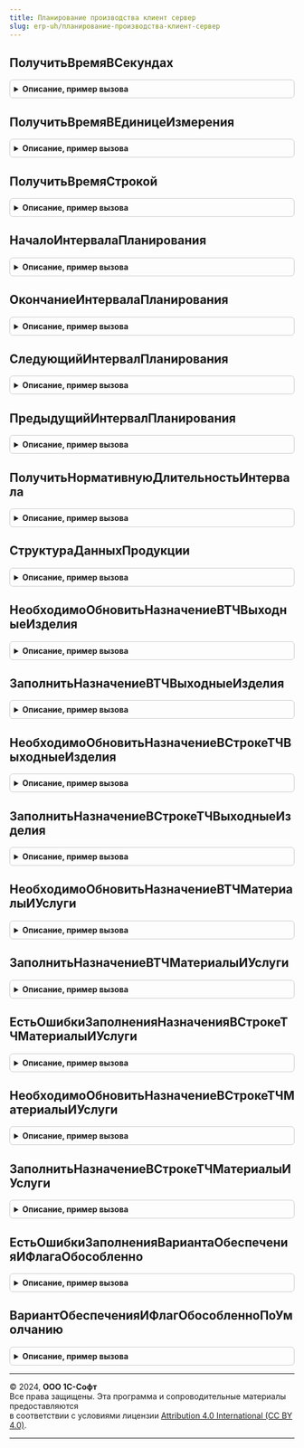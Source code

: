 ```yaml
---
title: Планирование производства клиент сервер
slug: erp-uh/планирование-производства-клиент-сервер
---
```



## ПолучитьВремяВСекундах
<details style="margin: 1em 0; padding: 0.5em; border: 1px solid #ccc; border-radius: 6px;">

<summary style="font-weight: bold; cursor: pointer;">Описание, пример вызова</summary>

```bsl

// Переводит время из заданных единиц времени в секунды
//
// Параметры:
//  Время					 - Число								 - время
//  ЕдиницаИзмеренияВремени	 - ПеречислениеСсылка.ЕдиницыИзмеренияВремени	 - единица измерения времени.
//
// Возвращаемое значение:
//   - Число - время в секундах
//
Функция ПолучитьВремяВСекундах(Время, ЕдиницаИзмеренияВремени) Экспорт
```

Пример вызова
```bsl
Результат = ПланированиеПроизводстваКлиентСервер.ПолучитьВремяВСекундах(Время, ЕдиницаИзмеренияВремени) 
```
</details>

## ПолучитьВремяВЕдиницеИзмерения
<details style="margin: 1em 0; padding: 0.5em; border: 1px solid #ccc; border-radius: 6px;">

<summary style="font-weight: bold; cursor: pointer;">Описание, пример вызова</summary>

```bsl

// Переводит время в секундах во время в заданных единицах времени
//
// Параметры:
//  ВремяВСекундах			 - Число								 - время в секундах
//  ЕдиницаИзмеренияВремени	 - ПеречислениеСсылка.ЕдиницыИзмеренияВремени	 - единица измерения времени.
//
// Возвращаемое значение:
//   - Число - время в единице измерения.
//
Функция ПолучитьВремяВЕдиницеИзмерения(ВремяВСекундах, ЕдиницаИзмеренияВремени) Экспорт
```

Пример вызова
```bsl
Результат = ПланированиеПроизводстваКлиентСервер.ПолучитьВремяВЕдиницеИзмерения(ВремяВСекундах, ЕдиницаИзмеренияВремени) 
```
</details>

## ПолучитьВремяСтрокой
<details style="margin: 1em 0; padding: 0.5em; border: 1px solid #ccc; border-radius: 6px;">

<summary style="font-weight: bold; cursor: pointer;">Описание, пример вызова</summary>

```bsl

// Формирует представление времени в виде строки
//
// Параметры:
//  Время                   - Число - время
//	ЕдиницаИзмеренияВремени - ПеречислениеСсылка.ЕдиницыИзмеренияВремени - есть параметр задан,
//								то время выводится в формате ед. измерения, иначе используется формат "чч:мм:сс".
//
// Возвращаемое значение:
//   Строка   - Время строкой
//
Функция ПолучитьВремяСтрокой(Знач Время, ЕдиницаИзмеренияВремени = Неопределено) Экспорт
```

Пример вызова
```bsl
Результат = ПланированиеПроизводстваКлиентСервер.ПолучитьВремяСтрокой(Время, ЕдиницаИзмеренияВремени);
```
</details>

## НачалоИнтервалаПланирования
<details style="margin: 1em 0; padding: 0.5em; border: 1px solid #ccc; border-radius: 6px;">

<summary style="font-weight: bold; cursor: pointer;">Описание, пример вызова</summary>

```bsl

//++ НЕ УТКА

// Функция возвращает дату, выровненную по началу интервала планирования
//
// Параметры:
//  Период				 - Дата - исходная дата
//  ИнтервалПланирования - ПеречислениеСсылка.ТочностьГрафикаПроизводства - интервал планирования
//  НачалоИнтервала		 - Дата - начало интервала планирования
// Возвращаемое значение:
//  Дата - дата, выровненная по границе интервала планирования.
Функция НачалоИнтервалаПланирования(Период, ИнтервалПланирования, НачалоИнтервала = '00010101') Экспорт
```

Пример вызова
```bsl
Результат = ПланированиеПроизводстваКлиентСервер.НачалоИнтервалаПланирования(Период, ИнтервалПланирования, НачалоИнтервала);
```
</details>

## ОкончаниеИнтервалаПланирования
<details style="margin: 1em 0; padding: 0.5em; border: 1px solid #ccc; border-radius: 6px;">

<summary style="font-weight: bold; cursor: pointer;">Описание, пример вызова</summary>

```bsl

// Функция возвращает дату выровненную по окончанию интервала планирования
//
// Параметры:
//  Период				 - Дата - исходная дата
//  ИнтервалПланирования - ПеречислениеСсылка.ТочностьГрафикаПроизводства - интервал планирования
//  ОкончаниеИнтервала	 - Дата - окончание интервала планирования
// Возвращаемое значение:
//  Дата - дата, выровненная по границе интервала планирования.
Функция ОкончаниеИнтервалаПланирования(Период, ИнтервалПланирования, ОкончаниеИнтервала = '00010101') Экспорт
```

Пример вызова
```bsl
Результат = ПланированиеПроизводстваКлиентСервер.ОкончаниеИнтервалаПланирования(Период, ИнтервалПланирования, ОкончаниеИнтервала);
```
</details>

## СледующийИнтервалПланирования
<details style="margin: 1em 0; padding: 0.5em; border: 1px solid #ccc; border-radius: 6px;">

<summary style="font-weight: bold; cursor: pointer;">Описание, пример вызова</summary>

```bsl

// Функция возвращает следующий интервал планирования, полученный от переданного периода.
//
// Параметры:
//  Период						 - Дата - исходная дата
//  ИнтервалПланирования		 - ПеречислениеСсылка.ТочностьГрафикаПроизводства - интервал планирования
//  НачалоИнтервалаПланирования	 - Дата - начало интервала планирования
//  ВыровнятьПоГранице			 - Булево - определяет необходимость выравнивания периода по границе интервала планирования
//                                           используется при размещении и определении текущего интервала,
//                                           при расчете границ этапов ББВ в текущий момент не используется
// Возвращаемое значение:
//  Дата - дата начала следующего интервала планирования.
Функция СледующийИнтервалПланирования(Период, ИнтервалПланирования, Знач НачалоИнтервалаПланирования = '00010101', Знач ВыровнятьПоГранице = Ложь) Экспорт
```

Пример вызова
```bsl
Результат = ПланированиеПроизводстваКлиентСервер.СледующийИнтервалПланирования(Период, ИнтервалПланирования, НачалоИнтервалаПланирования, ВыровнятьПоГранице);
```
</details>

## ПредыдущийИнтервалПланирования
<details style="margin: 1em 0; padding: 0.5em; border: 1px solid #ccc; border-radius: 6px;">

<summary style="font-weight: bold; cursor: pointer;">Описание, пример вызова</summary>

```bsl

// Функция возвращает предыдущий интервал планирования, полученный от переданного периода.
//
// Параметры:
//  Период							 - Дата - исходная дата
//  ИнтервалПланирования			 - ПеречислениеСсылка.ТочностьГрафикаПроизводства - интервал планирования
//  ОкончаниеИнтервалаПланирования	 - Дата - окончание интервала планирования
//  ВыровнятьПоГранице			     - Булево - определяет необходимость выравнивания периода по границе интервала планирования
//                                               используется при размещении и определении текущего интервала,
//                                               при расчете границ этапов ББВ в текущий момент не используется
// Возвращаемое значение:
//  Дата - дата окончания предыдущего интервала планирования.
Функция ПредыдущийИнтервалПланирования(Период, ИнтервалПланирования, Знач ОкончаниеИнтервалаПланирования = '00010101', Знач ВыровнятьПоГранице = Ложь) Экспорт
```

Пример вызова
```bsl
Результат = ПланированиеПроизводстваКлиентСервер.ПредыдущийИнтервалПланирования(Период, ИнтервалПланирования, ОкончаниеИнтервалаПланирования, ВыровнятьПоГранице);
```
</details>

## ПолучитьНормативнуюДлительностьИнтервала
<details style="margin: 1em 0; padding: 0.5em; border: 1px solid #ccc; border-radius: 6px;">

<summary style="font-weight: bold; cursor: pointer;">Описание, пример вызова</summary>

```bsl

// Функция возвращает нормативную длительность интервала в единице измерения
//
// Параметры:
//  Интервал - ПеречислениеСсылка.ТочностьГрафикаПроизводства - Интервал планирования
//  ЕдиницаИзмерения - ПеречислениеСсылка.ЕдиницыИзмеренияВремени - Единица измерения, к которой нужно привести
//                                                                  нормативную длительность интервала
//                                                                  Значение по умолчанию "День".
//
// Возвращаемое значение:
//   - Число - Нормативная длительность интервала (в единице измерения).
//
Функция ПолучитьНормативнуюДлительностьИнтервала(Знач Интервал, Знач ЕдиницаИзмерения = Неопределено) Экспорт
```

Пример вызова
```bsl
Результат = ПланированиеПроизводстваКлиентСервер.ПолучитьНормативнуюДлительностьИнтервала(Интервал, ЕдиницаИзмерения);
```
</details>

## СтруктураДанныхПродукции
<details style="margin: 1em 0; padding: 0.5em; border: 1px solid #ccc; border-radius: 6px;">

<summary style="font-weight: bold; cursor: pointer;">Описание, пример вызова</summary>

```bsl

// Функция возвращает пустую структуру данных по продукции
//
// Параметры:
//  ДанныеЗаполнения - Структура - структура данных строки продукции заказа на производство:
//  * КлючСвязи - УникальныйИдентификатор - Идентификатор строки продукции в заказе на производство
//  * Номенклатура - СправочникСсылка.Номенклатура - номенклатура продукции
//  * Характеристика - СправочникСсылка.ХарактеристикиНоменклатуры - характеристика продукции
//  * Подразделение - СправочникСсылка.СтруктураПредприятия - подразделение-получатель для работ
//  * Склад - СправочникСсылка.Склады - склад для продукции
//  * Назначение - СправочникСсылка.Назначения - назначение продукции заказа на производство
//  * НазначениеЗаказа - СправочникСсылка.Назначения - назначение заказа на производство.
//
// Возвращаемое значение:
//   - Структура - данные по продукции.
//
Функция СтруктураДанныхПродукции(Знач ДанныеЗаполнения = Неопределено) Экспорт
```

Пример вызова
```bsl
Результат = ПланированиеПроизводстваКлиентСервер.СтруктураДанныхПродукции(ДанныеЗаполнения);
```
</details>

## НеобходимоОбновитьНазначениеВТЧВыходныеИзделия
<details style="margin: 1em 0; padding: 0.5em; border: 1px solid #ccc; border-radius: 6px;">

<summary style="font-weight: bold; cursor: pointer;">Описание, пример вызова</summary>

```bsl

// Функция проверяет необходимость обновления назначения в ТЧ Выходные изделия и Возвратные отходы,
//  при изменении значимых реквизитов.
//
// Параметры:
//  ТекущиеДанные		 - ДанныеФормыКоллекция	 - строка ТЧ выходные изделия
//  СохраненныеЗначения	 - Структура			 - переменная модуля формы, в которой хранятся кешируемые значения
//  РежимОбновления		 - Строка				 - в переменную помещается режим обновления назначений для выходных изделий.
//
// Возвращаемое значение:
//   - Истина - нужно обновить назначение, Ложь - в противном случае.
//
Функция НеобходимоОбновитьНазначениеВТЧВыходныеИзделия(Знач ТекущиеДанные, Знач СохраненныеЗначения, РежимОбновления) Экспорт
```

Пример вызова
```bsl
Результат = ПланированиеПроизводстваКлиентСервер.НеобходимоОбновитьНазначениеВТЧВыходныеИзделия(ТекущиеДанные, СохраненныеЗначения, РежимОбновления) 
```
</details>

## ЗаполнитьНазначениеВТЧВыходныеИзделия
<details style="margin: 1em 0; padding: 0.5em; border: 1px solid #ccc; border-radius: 6px;">

<summary style="font-weight: bold; cursor: pointer;">Описание, пример вызова</summary>

```bsl

// Заполняет реквизит Назначение в таблице выходных изделий по данным продукции
//
// Параметры:
//  Объект - ДокументОбъект.ЗаказНаПроизводство, ОбработкаОбъект.РедактированиеСпецификацииСтрокиЗаказа - заказ на производство
//  ДанныеПродукции - Структура - данные строки продукции заказа на производство:
//    * КлючСвязи - УникальныйИдентификатор - ключ связи, идентифицирующий строку продукции заказа на производство
//    * Номенклатура - СправочникСсылка.Номенклатура - номенклатура продукции
//    * Характеристика - СправочникСсылка.ХарактеристикиНоменклатуры - характеристика продукции
//    * ЭтоРабота - Булево - признак, что выполняем работу
//    * Подразделение - СправочникСсылка.СтруктураПредприятия - подразделение-получатель для работ
//    * Склад - СправочникСсылка.Склады - склад для продукции
//    * ЕстьНазначение - Булево - признак, что назначение в строке продукции заполнено
//    * ПоЗаказуДавальца - Булево - признак, что производим по заказу давальца
//    * Назначение - СправочникСсылка.Назначения - назначение продукции заказа на производство
//    * НазначениеЗаказа - СправочникСсылка.Назначения - назначение заказа на производство
//  РежимОбновления - Строка - режим обновления назначений для выходных изделий ("ПоВсем", "ПоПродукции").
//
Процедура ЗаполнитьНазначениеВТЧВыходныеИзделия(Объект, Знач ДанныеПродукции, Знач РежимОбновления = "ПоВсем") Экспорт
```

Пример вызова
```bsl
ПланированиеПроизводстваКлиентСервер.ЗаполнитьНазначениеВТЧВыходныеИзделия(Объект, ДанныеПродукции, РежимОбновления);
```
</details>

## НеобходимоОбновитьНазначениеВСтрокеТЧВыходныеИзделия
<details style="margin: 1em 0; padding: 0.5em; border: 1px solid #ccc; border-radius: 6px;">

<summary style="font-weight: bold; cursor: pointer;">Описание, пример вызова</summary>

```bsl

// Функция проверяет необходимость обновления назначения при окончании редактирования строки выходных изделий.
//
// Параметры:
//  ТекущиеДанные		 - ДанныеФормыКоллекция						 - строка ТЧ выходные изделия
//  СохраненныеЗначения	 - Структура								 - переменная модуля формы, в которой хранятся кешируемые значения
//  ТипСтоимости		 - ПеречислениеСсылка.ТипыСтоимостиВыходныхИзделий	 - тип стоимости выходного изделия
//  НоваяСтрока			 - Булево											 - признак указывает, что это новая строка.
//
// Возвращаемое значение:
//   - Истина - нужно обновить назначение, Ложь - в противном случае.
//
Функция НеобходимоОбновитьНазначениеВСтрокеТЧВыходныеИзделия(Знач ТекущиеДанные, Знач СохраненныеЗначения, Знач ТипСтоимости, Знач НоваяСтрока = Ложь) Экспорт
```

Пример вызова
```bsl
Результат = ПланированиеПроизводстваКлиентСервер.НеобходимоОбновитьНазначениеВСтрокеТЧВыходныеИзделия(ТекущиеДанные, СохраненныеЗначения, ТипСтоимости, НоваяСтрока);
```
</details>

## ЗаполнитьНазначениеВСтрокеТЧВыходныеИзделия
<details style="margin: 1em 0; padding: 0.5em; border: 1px solid #ccc; border-radius: 6px;">

<summary style="font-weight: bold; cursor: pointer;">Описание, пример вызова</summary>

```bsl

// Заполняет реквизит Назначение в строке выходных изделий по данным продукции
//
// Параметры:
//  ТекущиеДанные   - ДанныеФормыЭлементКоллекции - строка ТЧ выходные изделия
//  ДанныеПродукции - Структура - данные строки продукции заказа на производство:
//    * Номенклатура - СправочникСсылка.Номенклатура - номенклатура продукции
//    * Характеристика - СправочникСсылка.ХарактеристикиНоменклатуры - характеристика продукции
//    * ЭтоРабота - Булево - признак, что выполняем работу
//    * Подразделение - СправочникСсылка.СтруктураПредприятия - подразделение-получатель для работ
//    * Склад - СправочникСсылка.Склады - склад для продукции
//    * Назначение - СправочникСсылка.Назначения - назначение продукции заказа на производство
//    * НазначениеЗаказа - СправочникСсылка.Назначения - назначение заказа на производство
//    * ЕстьНазначение - Булево - признак, что назначение в строке продукции заполнено
//    * ПоЗаказуДавальца - Булево - признак, что производим по заказу давальца
//  ТипСтоимости    - ПеречислениеСсылка.ТипыСтоимостиВыходныхИзделий - тип стоимости выходного изделия.
//
Процедура ЗаполнитьНазначениеВСтрокеТЧВыходныеИзделия(ТекущиеДанные, Знач ДанныеПродукции, Знач ТипСтоимости) Экспорт
```

Пример вызова
```bsl
ПланированиеПроизводстваКлиентСервер.ЗаполнитьНазначениеВСтрокеТЧВыходныеИзделия(ТекущиеДанные, ДанныеПродукции, ТипСтоимости) 
```
</details>

## НеобходимоОбновитьНазначениеВТЧМатериалыИУслуги
<details style="margin: 1em 0; padding: 0.5em; border: 1px solid #ccc; border-radius: 6px;">

<summary style="font-weight: bold; cursor: pointer;">Описание, пример вызова</summary>

```bsl

// Функция проверяет необходимость обновления назначения в ТЧ Материалы и услуги,
//  при изменении значимых реквизитов.
//
// Параметры:
//  ТекущиеДанные		 - ДанныеФормыКоллекция	 - строка ТЧ Материалы и услуги
//  СохраненныеЗначения	 - Структура			 - переменная модуля формы, в которой хранятся кешируемые значения.
//
// Возвращаемое значение:
//   - Истина - нужно обновить назначение, Ложь - в противном случае.
//
Функция НеобходимоОбновитьНазначениеВТЧМатериалыИУслуги(Знач ТекущиеДанные, Знач СохраненныеЗначения) Экспорт
```

Пример вызова
```bsl
Результат = ПланированиеПроизводстваКлиентСервер.НеобходимоОбновитьНазначениеВТЧМатериалыИУслуги(ТекущиеДанные, СохраненныеЗначения) 
```
</details>

## ЗаполнитьНазначениеВТЧМатериалыИУслуги
<details style="margin: 1em 0; padding: 0.5em; border: 1px solid #ccc; border-radius: 6px;">

<summary style="font-weight: bold; cursor: pointer;">Описание, пример вызова</summary>

```bsl

// Заполняет реквизит Назначение в таблице материалов по данным продукции
//
// Параметры:
//  Объект			 - ДокументОбъект.ЗаказНаПроизводство, ОбработкаОбъект.РедактированиеСпецификацииСтрокиЗаказа	 - заказ на производство
//  ДанныеПродукции	 - Структура																					 - данные строки продукции заказа на производство.
//
Процедура ЗаполнитьНазначениеВТЧМатериалыИУслуги(Объект, Знач ДанныеПродукции) Экспорт
```

Пример вызова
```bsl
ПланированиеПроизводстваКлиентСервер.ЗаполнитьНазначениеВТЧМатериалыИУслуги(Объект, ДанныеПродукции) 
```
</details>

## ЕстьОшибкиЗаполненияНазначенияВСтрокеТЧМатериалыИУслуги
<details style="margin: 1em 0; padding: 0.5em; border: 1px solid #ccc; border-radius: 6px;">

<summary style="font-weight: bold; cursor: pointer;">Описание, пример вызова</summary>

```bsl

// Функция проверяет корректность заполнения назначения в строке ТЧ Материалы и услуги.
//
// Параметры:
//  ТекущиеДанные	 - ДанныеФормыКоллекция	 - строка ТЧ Материалы и услуги.
//
// Возвращаемое значение:
//   - Истина - есть ошибки, Ложь - в противном случае.
//
Функция ЕстьОшибкиЗаполненияНазначенияВСтрокеТЧМатериалыИУслуги(Знач ТекущиеДанные) Экспорт
```

Пример вызова
```bsl
Результат = ПланированиеПроизводстваКлиентСервер.ЕстьОшибкиЗаполненияНазначенияВСтрокеТЧМатериалыИУслуги(ТекущиеДанные) 
```
</details>

## НеобходимоОбновитьНазначениеВСтрокеТЧМатериалыИУслуги
<details style="margin: 1em 0; padding: 0.5em; border: 1px solid #ccc; border-radius: 6px;">

<summary style="font-weight: bold; cursor: pointer;">Описание, пример вызова</summary>

```bsl

// Функция проверяет необходимость обновления назначения при окончании редактирования строки материалы и услуги.
//
// Параметры:
//  ТекущиеДанные		 - ДанныеФормыКоллекция	 - строка ТЧ материалы и услуги
//  СохраненныеЗначения	 - Структура			 - переменная модуля формы, в которой хранятся кешируемые значения
//  НоваяСтрока			 - Булево				 - признак указывает, что это новая строка.
//
// Возвращаемое значение:
//   - Истина - нужно обновить назначение, Ложь - в противном случае.
//
Функция НеобходимоОбновитьНазначениеВСтрокеТЧМатериалыИУслуги(Знач ТекущиеДанные, Знач СохраненныеЗначения, Знач НоваяСтрока = Ложь) Экспорт
```

Пример вызова
```bsl
Результат = ПланированиеПроизводстваКлиентСервер.НеобходимоОбновитьНазначениеВСтрокеТЧМатериалыИУслуги(ТекущиеДанные, СохраненныеЗначения, НоваяСтрока);
```
</details>

## ЗаполнитьНазначениеВСтрокеТЧМатериалыИУслуги
<details style="margin: 1em 0; padding: 0.5em; border: 1px solid #ccc; border-radius: 6px;">

<summary style="font-weight: bold; cursor: pointer;">Описание, пример вызова</summary>

```bsl

// Заполняет реквизит Назначение в строке материалов по данным продукции
//
// Параметры:
//  ТекущиеДанные   - ДанныеФормыЭлементКоллекции - строка ТЧ Материалы и услуги
//  ДанныеПродукции - Структура - данные строки продукции заказа на производство:
//    * Номенклатура - СправочникСсылка.Номенклатура - номенклатура продукции
//    * Характеристика - СправочникСсылка.ХарактеристикиНоменклатуры - характеристика продукции
//    * ЭтоРабота - Булево - признак, что выполняем работу
//    * Подразделение - СправочникСсылка.СтруктураПредприятия - подразделение-получатель для работ
//    * Склад - СправочникСсылка.Склады - склад для продукции
//    * Назначение - СправочникСсылка.Назначения - назначение продукции заказа на производство
//    * НазначениеЗаказа - СправочникСсылка.Назначения - назначение заказа на производство
//    * ЕстьНазначение - Булево - признак, что назначение в строке продукции заполнено
//    * ПоЗаказуДавальца - Булево - признак, что производим по заказу давальца.
//
Процедура ЗаполнитьНазначениеВСтрокеТЧМатериалыИУслуги(ТекущиеДанные, Знач ДанныеПродукции) Экспорт
```

Пример вызова
```bsl
ПланированиеПроизводстваКлиентСервер.ЗаполнитьНазначениеВСтрокеТЧМатериалыИУслуги(ТекущиеДанные, ДанныеПродукции) 
```
</details>

## ЕстьОшибкиЗаполненияВариантаОбеспеченияИФлагаОбособленно
<details style="margin: 1em 0; padding: 0.5em; border: 1px solid #ccc; border-radius: 6px;">

<summary style="font-weight: bold; cursor: pointer;">Описание, пример вызова</summary>

```bsl

// Функция проверяет корректность заполнения варианта обеспечения и флага обособленно в строке ТЧ Материалы и услуги.
//
// Параметры:
//  ПараметрыНоменклатурыТекущейСтроки - Структура - структура с полями:
//   * ЭтоРабота - Булево - признак что в текущей строке номенклатура с типом "Работа".
//  ТекущиеДанные - ДанныеФормыКоллекция - строка ТЧ Материалы и услуги.
//
// Возвращаемое значение:
//  Булево - Истина, если есть ошибки, Ложь - в противном случае.
//
Функция ЕстьОшибкиЗаполненияВариантаОбеспеченияИФлагаОбособленно(Знач ПараметрыНоменклатурыТекущейСтроки, Знач ТекущиеДанные) Экспорт
```

Пример вызова
```bsl
Результат = ПланированиеПроизводстваКлиентСервер.ЕстьОшибкиЗаполненияВариантаОбеспеченияИФлагаОбособленно(ПараметрыНоменклатурыТекущейСтроки, ТекущиеДанные) 
```
</details>

## ВариантОбеспеченияИФлагОбособленноПоУмолчанию
<details style="margin: 1em 0; padding: 0.5em; border: 1px solid #ccc; border-radius: 6px;">

<summary style="font-weight: bold; cursor: pointer;">Описание, пример вызова</summary>

```bsl

// Рассчитывает значение полей "Вариант обеспечения" и "Обособленно", исходя других реквизитов строки заказа.
//
// Параметры:
//  ПроизводитсяВПроцессе - Булево - значение одноименного реквизита строки заказа.
//  ИзЗапасовПодразделения - значение одноименного реквизита строки заказа.
//
// Возвращаемое значение:
//  см. ОбеспечениеВДокументахКлиентСервер.ВариантОбеспеченияИФлагОбособленноПоУмолчанию
//
Функция ВариантОбеспеченияИФлагОбособленноПоУмолчанию(ПроизводитсяВПроцессе, ИзЗапасовПодразделения) Экспорт
```

Пример вызова
```bsl
Результат = ПланированиеПроизводстваКлиентСервер.ВариантОбеспеченияИФлагОбособленноПоУмолчанию(ПроизводитсяВПроцессе, ИзЗапасовПодразделения) 
```
</details>

---

© 2024, **ООО 1С-Софт**  
Все права защищены. Эта программа и сопроводительные материалы предоставляются  
в соответствии с условиями лицензии [Attribution 4.0 International (CC BY 4.0)](https://creativecommons.org/licenses/by/4.0/legalcode).

---
